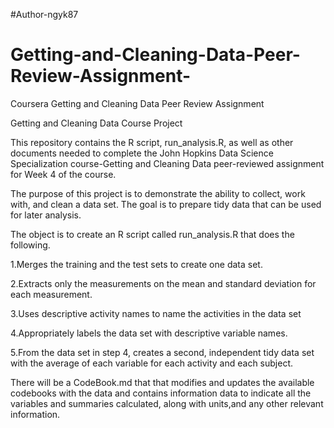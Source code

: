 #Author-ngyk87
#
# Getting-and-Cleaning-Data-Peer-Review-Assignment-
Coursera Getting and Cleaning Data Peer Review Assignment

Getting and Cleaning Data Course Project

This repository contains the R script, run_analysis.R, as well as other documents needed to complete the John Hopkins Data Science Specialization 
course-Getting and Cleaning Data peer-reviewed assignment for Week 4 of the course.

The purpose of this project is to demonstrate the ability to collect, work with, and clean a data set. The goal is to prepare tidy data 
that can be used for later analysis. 

The object is to create an R script called run_analysis.R that does the following.

1.Merges the training and the test sets to create one data set.

2.Extracts only the measurements on the mean and standard deviation for each measurement.

3.Uses descriptive activity names to name the activities in the data set

4.Appropriately labels the data set with descriptive variable names.

5.From the data set in step 4, creates a second, independent tidy data set with the average of each variable for each activity 
and each subject.

There will be a CodeBook.md that that modifies and updates the available codebooks with the data and contains information data to 
indicate all the variables and summaries calculated, along with units,and any other relevant information.
